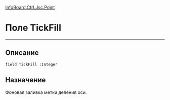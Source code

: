 ﻿---
Link: InfoBoard.Ctrl.Jsc.Point.@TickFill
---

<!---  Навигация
[Имя проекта](#) :
-->
[InfoBoard.Ctrl.Jsc.Point](Default)

# Поле TickFill
---

## Описание

    field TickFill :Integer

<!--
## Аргументы{#Args}

### Аргумент1

Описание аргумента 1
-->

## Назначение

Фоновая заливка метки деления оси.

<!--
## Пример

    TickFill...
-->

